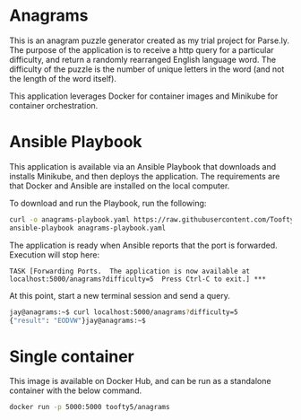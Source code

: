 # Anagrams

This is an anagram puzzle generator created as my trial project for Parse.ly.  The purpose of the application is to receive a http query for a particular difficulty, and return a randomly rearranged English language word.  The difficulty of the puzzle is the number of unique letters in the word (and not the length of the word itself).

This application leverages Docker for container images and Minikube for container orchestration.


# Ansible Playbook
This application is available via an Ansible Playbook that downloads and installs Minikube, and then deploys the application.  The requirements are that Docker and Ansible are installed on the local computer.

To download and run the Playbook, run the following:

```bash
curl -o anagrams-playbook.yaml https://raw.githubusercontent.com/Toofty5/anagrams/master/anagrams-playbook.yaml && \
ansible-playbook anagrams-playbook.yaml
```

The application is ready when Ansible reports that the port is forwarded.  Execution will stop here:
```
TASK [Forwarding Ports.  The application is now available at localhost:5000/anagrams?difficulty=5  Press Ctrl-C to exit.] ***
```

At this point, start a new terminal session and send a query.
```bash
jay@anagrams:~$ curl localhost:5000/anagrams?difficulty=5
{"result": "EODVW"}jay@anagrams:~$ 
```


# Single container
This image is available on Docker Hub, and can be run as a standalone container with the below command.
```bash
docker run -p 5000:5000 toofty5/anagrams
```
